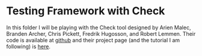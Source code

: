 # Testing Framework with Check

In this folder I will be playing with the Check tool designed by Arien Malec,
Branden Archer, Chris Pickett, Fredrik Hugosson, and Robert Lemmen. Their code
is available at [github](https://github.com/libcheck/check) and their project
page (and the tutorial I am following) is
[here](http://libcheck.github.io/check/).
